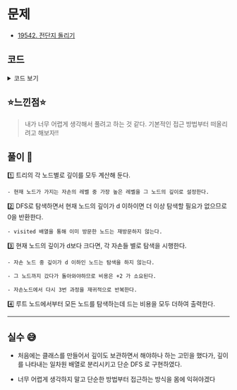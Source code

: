 # 문제
- [19542. 전단지 돌리기](https://www.acmicpc.net/problem/19542)

## 코드

<details><summary> 코드 보기 </summary>

``` java
import java.io.BufferedReader;
import java.io.IOException;
import java.io.InputStreamReader;
import java.util.ArrayList;
import java.util.Arrays;
import java.util.List;
import java.util.StringTokenizer;

public class Q19542 {
    static int n, s, d;
    static List<Integer> adj[] = new List[100001];
    static int depth[] = new int[100001];
    static boolean visited[] = new boolean[100001];
    public static void main(String[] args) throws IOException {
        init();
        solution();
    }

    private static void solution() {
        findDepth(s);
        int ans = calc(s);
        System.out.println(ans);
    }

    private static int calc(int root) {
        if(depth[root] <= d) return 0;
        int ret = 0;
        visited[root] = true;
        for (int i = 0; i < adj[root].size(); i++) {
            int next = adj[root].get(i);
            if(visited[next] || depth[next] < d) continue;
            ret += 2 + calc(next);
        }
        return ret;
    }

    private static int findDepth(int root) {
        depth[root] = 0;
        for (int i = 0; i < adj[root].size(); i++) {
            int next = adj[root].get(i);
            if(depth[next] != -1) continue;
            depth[root] = Math.max(depth[root], 1 + findDepth(next));
        }
        return depth[root];
    }

    private static void init() throws IOException {
        BufferedReader br = new BufferedReader(new InputStreamReader(System.in));
        StringTokenizer st = new StringTokenizer(br.readLine());
        n = stoi(st.nextToken());
        s = stoi(st.nextToken());
        d = stoi(st.nextToken());

        Arrays.fill(depth, -1);

        for (int i = 0; i <= n; i++)
            adj[i] = new ArrayList<>();

        for (int i = 0; i < n - 1; i++) {
            st = new StringTokenizer(br.readLine());
            int u = stoi(st.nextToken());
            int v = stoi(st.nextToken());
            adj[u].add(v);
            adj[v].add(u);
        }
    }

    private static int stoi(String str) {
        return Integer.parseInt(str);
    }
}
```

</details>

## ⭐️느낀점⭐️
> 내가 너무 어렵게 생각해서 풀려고 하는 것 같다. 기본적인 접근 방법부터 떠올리려고 해보자!!

## 풀이 📣

1️⃣ 트리의 각 노드별로 깊이를 모두 계산해 둔다.

    - 현재 노드가 가지는 자손의 레벨 중 가장 높은 레벨을 그 노드의 깊이로 설정한다.


2️⃣️ DFS로 탐색하면서 현재 노드의 깊이가 d 이하이면 더 이상 탐색할 필요가 없으므로 0을 반환한다.

    - visited 배열을 통해 이미 방문한 노드는 재방문하지 않는다.

3️⃣ 현재 노드의 깊이가 d보다 크다면, 각 자손들 별로 탐색을 시행한다.

    - 자손 노드 중 깊이가 d 이하인 노드는 탐색을 하지 않는다.

    - 그 노드까지 갔다가 돌아와야하므로 비용은 +2 가 소요된다.

    - 자손노드에서 다시 3번 과정을 재귀적으로 반복한다. 


4️⃣ 루트 노드에서부터 모든 노드를 탐색하는데 드는 비용을 모두 더하여 출력한다.

<hr/>

## 실수 😅
- 처음에는 클래스를 만들어서 깊이도 보관하면서 해야하나 하는 고민을 했다가, 깊이를 나타내는 일차원 배열로 분리시키고 단순 DFS 로 구현하였다.

- 너무 어렵게 생각하지 말고 단순한 방법부터 접근하는 방식을 몸에 익혀야겠다 